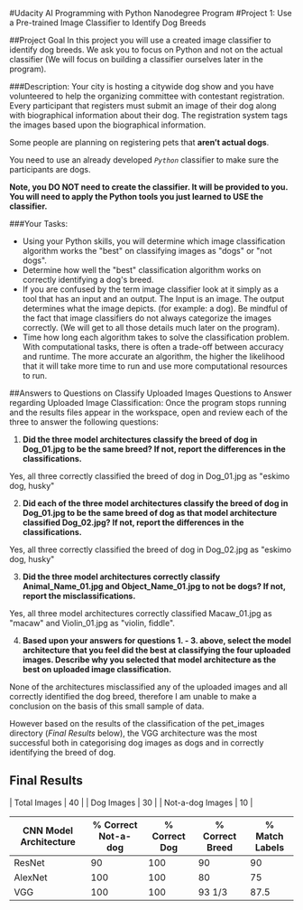 #Udacity AI Programming with Python Nanodegree Program 
#Project 1: Use a Pre-trained Image Classifier to Identify Dog Breeds

##Project Goal
In this project you will use a created image classifier to identify dog breeds. We ask you to focus on Python and not on the actual classifier (We will focus on building a classifier ourselves later in the program).

###Description:
Your city is hosting a citywide dog show and you have volunteered to help the organizing committee with contestant registration. Every participant that registers must submit an image of their dog along with biographical information about their dog. The registration system tags the images based upon the biographical information.

Some people are planning on registering pets that **aren’t actual dogs**.

You need to use an already developed *`Python`* classifier to make sure the participants are dogs.

**Note, you DO NOT need to create the classifier. It will be provided to you. You will need to apply the Python tools you just learned to USE the classifier.**

###Your Tasks:
 - Using your Python skills, you will determine which image classification algorithm works the "best" on classifying images as "dogs" or "not dogs".
 - Determine how well the "best" classification algorithm works on correctly identifying a dog's breed.
 - If you are confused by the term image classifier look at it simply as a tool that has an input and an output. The Input is an image. The output determines what the image depicts. (for example: a dog). Be mindful of the fact that image classifiers do not always categorize the images correctly. (We will get to all those details much later on the program).
 - Time how long each algorithm takes to solve the classification problem. With computational tasks, there is often a trade-off between accuracy and runtime. The more accurate an algorithm, the higher the likelihood that it will take more time to run and use more computational resources to run.

##Answers to Questions on Classify Uploaded Images
Questions to Answer regarding Uploaded Image Classification:
Once the program stops running and the results files appear in the workspace, open and review each of the three to answer the following questions:

1. **Did the three model architectures classify the breed of dog in Dog_01.jpg to be the same breed? If not, report the differences in the classifications.**

Yes, all three correctly classified the breed of dog in Dog_01.jpg as "eskimo dog, husky"


2. **Did each of the three model architectures classify the breed of dog in Dog_01.jpg to be the same breed of dog as that model architecture classified Dog_02.jpg? If not, report the differences in the classifications.**

Yes, all three correctly classified the breed of dog in Dog_02.jpg as "eskimo dog, husky"


3. **Did the three model architectures correctly classify Animal_Name_01.jpg and Object_Name_01.jpg to not be dogs? If not, report the misclassifications.**

Yes, all three model architectures correctly classified Macaw_01.jpg as "macaw" and Violin_01.jpg as "violin, fiddle".

4. **Based upon your answers for questions 1. - 3. above, select the model architecture that you feel did the best at classifying the four uploaded images. Describe why you selected that model architecture as the best on uploaded image classification.**

None of the architectures misclassified any of the uploaded images and all correctly identified the dog breed, therefore I am unable to make a conclusion on the basis of this small sample of data.

However based on the results of the classification of the pet_images directory (*Final Results* below), the VGG architecture was the most successful both in categorising dog images as dogs and in correctly identifying the breed of dog.

## Final Results

| Total Images | 40 |
| Dog Images | 30 |
| Not-a-dog Images | 10 |

| CNN Model Architecture | % Correct Not-a-dog | % Correct Dog | % Correct Breed | % Match Labels
| ----------- | ----------- | ----------- | ----------- | ----------- |
| ResNet | 90 | 100 | 90 | 90 | 82.5 |
| AlexNet | 100 | 100 | 80 | 75 |
| VGG | 100 | 100 | 93 1/3 | 87.5 |
